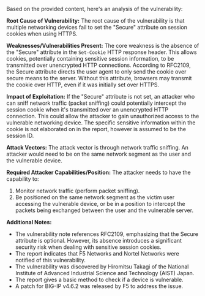 Based on the provided content, here's an analysis of the vulnerability:

**Root Cause of Vulnerability:**
The root cause of the vulnerability is that multiple networking devices fail to set the "Secure" attribute on session cookies when using HTTPS.

**Weaknesses/Vulnerabilities Present:**
The core weakness is the absence of the "Secure" attribute in the `Set-Cookie` HTTP response header. This allows cookies, potentially containing sensitive session information, to be transmitted over unencrypted HTTP connections. According to RFC2109, the Secure attribute directs the user agent to only send the cookie over secure means to the server. Without this attribute, browsers may transmit the cookie over HTTP, even if it was initially set over HTTPS.

**Impact of Exploitation:**
If the "Secure" attribute is not set, an attacker who can sniff network traffic (packet sniffing) could potentially intercept the session cookie when it's transmitted over an unencrypted HTTP connection. This could allow the attacker to gain unauthorized access to the vulnerable networking device. The specific sensitive information within the cookie is not elaborated on in the report, however is assumed to be the session ID.

**Attack Vectors:**
The attack vector is through network traffic sniffing. An attacker would need to be on the same network segment as the user and the vulnerable device.

**Required Attacker Capabilities/Position:**
The attacker needs to have the capability to:
1. Monitor network traffic (perform packet sniffing).
2. Be positioned on the same network segment as the victim user accessing the vulnerable device, or be in a position to intercept the packets being exchanged between the user and the vulnerable server.

**Additional Notes:**
- The vulnerability note references RFC2109, emphasizing that the Secure attribute is optional. However, its absence introduces a significant security risk when dealing with sensitive session cookies.
- The report indicates that F5 Networks and Nortel Networks were notified of this vulnerability.
- The vulnerability was discovered by Hiromitsu Takagi of the National Institute of Advanced Industrial Science and Technology (AIST) Japan.
- The report gives a basic method to check if a device is vulnerable.
- A patch for BIG-IP v4.6.2 was released by F5 to address the issue.